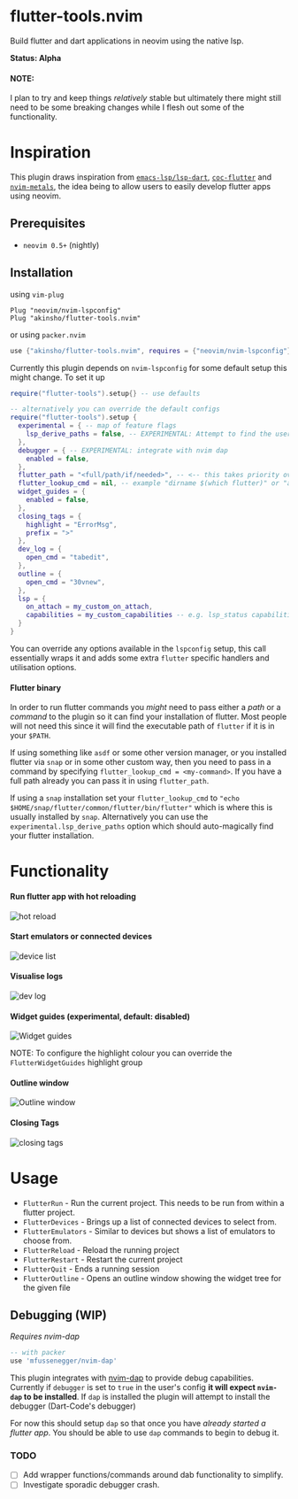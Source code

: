# flutter-tools.nvim

Build flutter and dart applications in neovim using the native lsp.

**Status: Alpha**

#### NOTE:

I plan to try and keep things _relatively_ stable but ultimately there might still need to be some
breaking changes while I flesh out some of the functionality.

# Inspiration

This plugin draws inspiration from [`emacs-lsp/lsp-dart`](https://github.com/emacs-lsp/lsp-dart), [`coc-flutter`](https://github.com/iamcco/coc-flutter) and [`nvim-metals`](https://github.com/scalameta/nvim-metals), the idea being
to allow users to easily develop flutter apps using neovim.

## Prerequisites

- `neovim 0.5+` (nightly)

## Installation

using `vim-plug`

```vim
Plug "neovim/nvim-lspconfig"
Plug "akinsho/flutter-tools.nvim"
```

or using `packer.nvim`

```lua
use {"akinsho/flutter-tools.nvim", requires = {"neovim/nvim-lspconfig"}}
```

Currently this plugin depends on `nvim-lspconfig` for some default setup this might change.
To set it up

```lua
require("flutter-tools").setup{} -- use defaults

-- alternatively you can override the default configs
require("flutter-tools").setup {
  experimental = { -- map of feature flags
    lsp_derive_paths = false, -- EXPERIMENTAL: Attempt to find the user's flutter SDK
  },
  debugger = { -- EXPERIMENTAL: integrate with nvim dap
    enabled = false,
  },
  flutter_path = "<full/path/if/needed>", -- <-- this takes priority over the lookup
  flutter_lookup_cmd = nil, -- example "dirname $(which flutter)" or "asdf where flutter"
  widget_guides = {
    enabled = false,
  },
  closing_tags = {
    highlight = "ErrorMsg",
    prefix = ">"
  },
  dev_log = {
    open_cmd = "tabedit",
  },
  outline = {
    open_cmd = "30vnew",
  },
  lsp = {
    on_attach = my_custom_on_attach,
    capabilities = my_custom_capabilities -- e.g. lsp_status capabilities
  }
}
```

You can override any options available in the `lspconfig` setup, this call essentially wraps
it and adds some extra `flutter` specific handlers and utilisation options.

#### Flutter binary

In order to run flutter commands you _might_ need to pass either a _path_ or a _command_ to the plugin so it can find your
installation of flutter. Most people will not need this since it will find the executable path of `flutter` if it is in your `$PATH`.

If using something like `asdf` or some other version manager, or you installed flutter via `snap` or in some other custom way,
then you need to pass in a command by specifying `flutter_lookup_cmd = <my-command>`.
If you have a full path already you can pass it in using `flutter_path`.

If using a `snap` installation set your `flutter_lookup_cmd` to `"echo $HOME/snap/flutter/common/flutter/bin/flutter"`
which is where this is usually installed by `snap`. Alternatively you can use the `experimental.lsp_derive_paths` option
which should auto-magically find your flutter installation.

# Functionality

#### Run flutter app with hot reloading

![hot reload](./.github/hot_reload.gif)

#### Start emulators or connected devices

![device list](./.github/emulators.png)

#### Visualise logs

![dev log](./.github/dev_log.png)

#### Widget guides (experimental, default: disabled)

![Widget guides](./.github/outline_guide.png)

NOTE: To configure the highlight colour you can override the `FlutterWidgetGuides` highlight group

#### Outline window

![Outline window](./.github/outline.gif)

#### Closing Tags

![closing tags](./.github/closing_tags.png)

# Usage

- `FlutterRun` - Run the current project. This needs to be run from within a flutter project.
- `FlutterDevices` - Brings up a list of connected devices to select from.
- `FlutterEmulators` - Similar to devices but shows a list of emulators to choose from.
- `FlutterReload` - Reload the running project
- `FlutterRestart` - Restart the current project
- `FlutterQuit` - Ends a running session
- `FlutterOutline` - Opens an outline window showing the widget tree for the given file

## Debugging (WIP)

_Requires nvim-dap_

```lua
-- with packer
use 'mfussenegger/nvim-dap'
```

This plugin integrates with [nvim-dap](https://github.com/mfussenegger/nvim-dap) to provide debug capabilities.
Currently if `debugger` is set to `true` in the user's config **it will expect `nvim-dap` to be installed**.
If `dap` is installed the plugin will attempt to install the debugger (Dart-Code's debugger)

For now this should setup `dap` so that once you have _already started a flutter app_. You should be able
to use `dap` commands to begin to debug it.

### TODO

- [ ] Add wrapper functions/commands around dab functionality to simplify.
- [ ] Investigate sporadic debugger crash.
